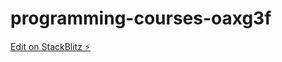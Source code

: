 # programming-courses-oaxg3f

[Edit on StackBlitz ⚡️](https://stackblitz.com/edit/programming-courses-oaxg3f)